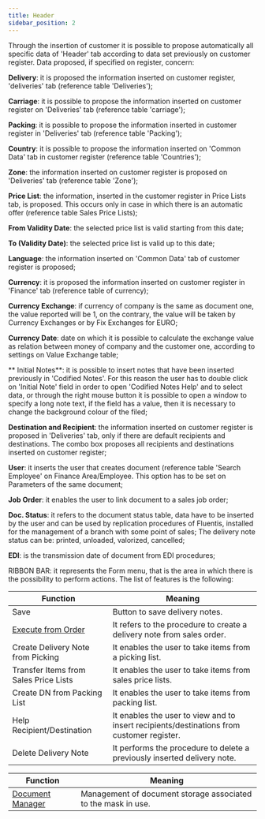 ```yaml
---
title: Header
sidebar_position: 2
---
```


Through the insertion of customer it is possible to propose automatically all specific data of 'Header' tab according to data set previously on customer register. Data proposed, if specified on register, concern: 

**Delivery**: it is proposed the information inserted on customer register, 'deliveries' tab (reference table 'Deliveries'); 

**Carriage**: it is possible to propose the information inserted on customer register on 'Deliveries' tab (reference table 'carriage'); 

**Packing**: it is possible to propose the information inserted in customer register in 'Deliveries' tab (reference table 'Packing');

**Country**: it is possible to propose the information inserted on 'Common Data' tab in customer register (reference table 'Countries'); 

**Zone**: the information inserted on customer register is proposed on 'Deliveries' tab (reference table 'Zone');

**Price List**: the information, inserted in the customer register in Price Lists tab, is proposed. This occurs only in case in which there is an automatic offer (reference table Sales Price Lists);

**From Validity Date**: the selected price list is valid starting from this date; 

**To (Validity Date)**: the selected price list is valid up to this date; 

**Language**: the information inserted on 'Common Data' tab of customer register is proposed;

**Currency**: it is proposed the information inserted on customer register in 'Finance' tab (reference table of currency); 

**Currency Exchange**: if currency of company is the same as document one, the value reported will be 1, on the contrary, the value will be taken by Currency Exchanges or by Fix Exchanges for EURO; 

**Currency Date**: date on which it is possible to calculate the exchange value as relation between money of company and the customer one, according to settings on Value Exchange table;

** Initial Notes**: it is possible to insert notes that have been inserted previously in 'Codified Notes'. For this reason the user has to double click on 'Initial Note' field in order to open 'Codified Notes Help' and to select data, or through the right mouse button it is possible to open a window to specify a long note text, if the field has a value, then it is necessary to change the background colour of the filed; 

**Destination and Recipient**: the information inserted on customer register is proposed in 'Deliveries' tab, only if there are default recipients and destinations. The combo box proposes all recipients and destinations inserted on customer register;

**User**: it inserts the user that creates document (reference table 'Search Employee' on Finance Area/Employee. This option has to be set on Parameters of the same document;

**Job Order**: it enables the user to link document to a sales job order; 

**Doc. Status**: it refers to the document status table, data have to be inserted by the user and can be used by replication procedures of Fluentis, installed for the management of a branch with some point of sales; The delivery note status can be: printed, unloaded, valorized, cancelled;

**EDI**: is the transmission date of document from EDI procedures;

RIBBON BAR: it represents the Form menu, that is the area in which there is the possibility to perform actions. The list of features is the following:



| Function | Meaning |
| --- | --- |
| Save | Button to save delivery notes. |
|  [Execute from Order](/docs/sales/sales-delivery-notes/insert-delivery-notes/header-procedures/execution-from-order)  | It refers to the procedure to create a delivery note from sales order. |
| Create Delivery Note from Picking  | It enables the user to take items from a picking list. |
| Transfer Items from Sales Price Lists | It enables the user to take items from sales price lists. |
| Create DN from Packing List  | It enables the user to take items from packing list. |
| Help Recipient/Destination | It enables the user to view and to insert recipients/destinations from customer register. |
| Delete Delivery Note | It performs the procedure to delete a previously inserted delivery note. |



| Function | Meaning |
| --- | --- |
|  [Document Manager](/docs/guide/operations-with-data/document-manager)  | Management of document storage associated to the mask in use. |






